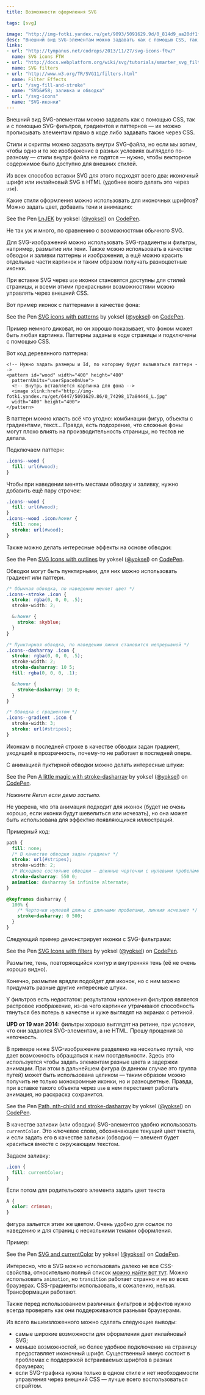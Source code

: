 ```yaml
---
title: Возможности оформления SVG

tags: [svg]

image: "http://img-fotki.yandex.ru/get/9093/5091629.9d/0_814d9_aa20df1f_L.jpg"
desc: "Внешний вид SVG-элементам можно задавать как с помощью CSS, так и с помощью SVG-фильтров, градиентов и паттернов — их можно прописывать элементам прямо в коде либо задавать также через CSS. Стили и скрипты можно задавать внутри SVG-файла, но если мы хотим, чтобы одно и то же изображение в разных условиях выглядело по-разному — стили внутри файла не годятся — нужно, чтобы векторное содержимое было доступно для внешних стилей"
links:
- url: "http://tympanus.net/codrops/2013/11/27/svg-icons-ftw/"
  name: SVG icons FTW
- url: "http://docs.webplatform.org/wiki/svg/tutorials/smarter_svg_filters"
  name: SVG filters
- url: "http://www.w3.org/TR/SVG11/filters.html"
  name: Filter Effects
- url: "/svg-fill-and-stroke"
  name: "SVG&#58; заливка и обводка"
- url: "/svg-icons"
  name: "SVG-иконки"
---
```


Внешний вид SVG-элементам можно задавать как с помощью CSS, так и с помощью SVG-фильтров, градиентов и паттернов — их можно прописывать элементам прямо в коде либо задавать также через CSS.

Стили и скрипты можно задавать внутри SVG-файла, но если мы хотим, чтобы одно и то же изображение в разных условиях выглядело по-разному — стили внутри файла не годятся &mdash; нужно, чтобы векторное содержимое было доступно для внешних стилей.<!--more-->

Из всех способов вставки SVG для этого подходят всего два: иконочный шрифт или инлайновый SVG в HTML (удобнее всего делать это через <code>use</code>).

Какие стили оформления можно использовать для иконочных шрифтов?
Можно задать цвет, добавить тени и анимацию:

<p data-height="250" data-theme-id="4974" data-slug-hash="LnJEK" data-default-tab="result" class='codepen'>See the Pen <a href='http://codepen.io/yoksel/pen/LnJEK/'>LnJEK</a> by yoksel (<a href='http://codepen.io/yoksel'>@yoksel</a>) on <a href='http://codepen.io'>CodePen</a>.</p>
<script async src="//codepen.io/assets/embed/ei.js"></script>

Не так уж и много, по сравнению с возможностями обычного SVG.

Для SVG-изображений можно использовать SVG-градиенты и фильтры, например, размытие или тени. Также можно использовать в качестве обводки и заливки паттерны и изображения, а ещё можно красить отдельные части картинок и таким образом получать разноцветные иконки.

При вставке SVG через <code>use</code> иконки становятся доступны для стилей страницы, и всеми этими прекрасными возможностями можно управлять через внешний CSS.

Вот пример иконок с паттернами в качестве фона:

<p data-height="550" data-theme-id="4974" data-slug-hash="mfdIE" data-default-tab="result" class='codepen'>See the Pen <a href='http://codepen.io/yoksel/pen/mfdIE/'>SVG icons with patterns</a> by yoksel (<a href='http://codepen.io/yoksel'>@yoksel</a>) on <a href='http://codepen.io'>CodePen</a>.</p>
<script async src="//codepen.io/assets/embed/ei.js"></script>

Пример немного диковат, но он хорошо показывает, что фоном может быть любая картинка. Паттерны заданы в коде страницы и подключены с помощью CSS.

Вот код деревянного паттерна:

```markup
<!-- Нужно задать размеры и Id, по которому будет вызываться паттерн -->
<pattern id="wood" width="400" height="400"
  patternUnits="userSpaceOnUse">
  <!-- Внутрь вставляется картинка для фона -->
  <image xlink:href="http://img-fotki.yandex.ru/get/6447/5091629.86/0_74298_17a84446_L.jpg"
  width="400" height="400">
</pattern>
```

В паттерн можно класть всё что угодно: комбинации фигур, объекты с градиентами, текст... Правда, есть подозрение, что сложные фоны могут плохо влиять на производительность страницы, но тестов не делала.

Подключаем паттерн:

```css
.icons--wood {
  fill: url(#wood);
}
```

Чтобы при наведении менять местами обводку и заливку, нужно добавить ещё пару строчек:

```css
.icons--wood {
  fill: url(#wood);
}
.icons--wood .icon:hover {
  fill: none;
  stroke: url(#wood);
}
```

Также можно делать интересные эффекты на основе обводки:

<p data-height="600" data-theme-id="4974" data-slug-hash="cmslA" data-default-tab="result" class='codepen'>See the Pen <a href='http://codepen.io/yoksel/pen/cmslA/'>SVG Icons with outlines</a> by yoksel (<a href='http://codepen.io/yoksel'>@yoksel</a>) on <a href='http://codepen.io'>CodePen</a>.</p>
<script async src="//codepen.io/assets/embed/ei.js"></script>

Обводки могут быть пунктирными, для них можно использовать градиент или паттерн.


```css
/* Обычная обводка, по наведению меняет цвет */
.icons--stroke .icon {
  stroke: rgba(0, 0, 0, .5);
  stroke-width: 2;

  &:hover {
    stroke: skyblue;
  }
}

/* Пунктирная обводка, по наведению линия становится непрерывной */
.icons--dasharray .icon {
  stroke: rgba(0, 0, 0, .5);
  stroke-width: 2;
  stroke-dasharray: 10 5;
  fill: rgba(0, 0, 0, .1);

  &:hover {
    stroke-dasharray: 10 0;
  }
}

/* Обводка с градиентом */
.icons--gradient .icon {
  stroke-width: 3;
  stroke: url(#stripes);
}
```

Иконкам в последней строке в качестве обводки задан градиент, уходящий в прозрачность, почему-то не работает в последней опере.

С анимацией пуктирной обводки можно делать интересные штуки:

<p data-height="320" data-theme-id="4974" data-slug-hash="blKmc" data-default-tab="result" class='codepen'>See the Pen <a href='http://codepen.io/yoksel/pen/blKmc/'>A little magic with stroke-dasharray</a> by yoksel (<a href='http://codepen.io/yoksel'>@yoksel</a>) on <a href='http://codepen.io'>CodePen</a>.</p>
<script async src="//codepen.io/assets/embed/ei.js"></script>

<i>Нажмите Rerun если демо застыло.</i>

Не уверена, что эта анимация подходит для иконок (будет не очень хорошо, если иконки будут шевелиться или исчезать), но она может быть использована для эффектно появляющихся иллюстраций.

Примерный код:

```css
path {
  fill: none;
  /* В качестве обводки задан градиент */
  stroke: url(#stripes);
  stroke-width: 2;
  /* Исходное состояние обводки — длинные черточки с нулевыми пробелами */
  stroke-dasharray: 550 0;
  animation: dasharray 5s infinite alternate;
}

@keyframes dasharray {
  100% {
  	/* Черточки нулевой длины с длинными пробелами, линиия исчезнет */
    stroke-dasharray: 0 500;
  }
}
```

Следующий пример демонстрирует иконки с SVG-фильтрами:

<p data-height="550" data-theme-id="4974" data-slug-hash="kszeJ" data-default-tab="result" class='codepen'>See the Pen <a href='http://codepen.io/yoksel/pen/kszeJ/'>SVG Icons with filters</a> by yoksel (<a href='http://codepen.io/yoksel'>@yoksel</a>) on <a href='http://codepen.io'>CodePen</a>.</p>
<script async src="//codepen.io/assets/embed/ei.js"></script>

Размытие, тень, повторяющийся контур и внутренняя тень (её не очень хорошо видно).

Конечно, размытие врядли подойдет для иконок, но с ним можно придумать разные другие интересные штуки.

У фильтров есть недостаток: результатом наложения фильтров является растровое изображение, из-за чего картинки утрачивают способность тянуться без потерь в качестве и хуже выглядят на экранах с ретиной.

<b>UPD от 19 мая 2014:</b> фильтры хорошо выглядят на ретине, при условии, что они задаются SVG-элементам, а не HTML. Прошу прощения за неточность.

В примере ниже SVG-изображение разделено на несколько путей, что дает возможность обращаться к ним поотдельности. Здесь это используется чтобы задать элементам разные цвета и задержки анимации. При этом в дальнейшем фигура (в данном случае это группа путей) может быть использована целиком — таким образом можно получить не только монохромные иконки, но и разноцветные. Правда, при вставке такого объекта через <code>use</code> в нем перестанет работать анимация, но раскраска сохранится.

<p data-height="400" data-theme-id="4974" data-slug-hash="DixKv" data-default-tab="result" class='codepen'>See the Pen <a href='http://codepen.io/yoksel/pen/DixKv/'>Path, nth-child and stroke-dasharray</a> by yoksel (<a href='http://codepen.io/yoksel'>@yoksel</a>) on <a href='http://codepen.io'>CodePen</a>.</p>
<script async src="//codepen.io/assets/embed/ei.js"></script>

В качестве заливки (или обводки) SVG-элементов удобно использовать <code>сurrentColor</code>. Это ключевое слово, обозначающее текущий цвет текста, и если задать его в качестве заливки (обводки) — элемент будет краситься вместе с окружающим текстом.

Задаем заливку:


```css
.icon {
  fill: currentColor;
}
```

Если потом для родительского элемента задать цвет текста


```css
A {
  color: crimson;
}
```

 фигура зальется этим же цветом. Очень удобно для ссылок по наведению и для страниц с несколькими темами оформления.

Пример:

<p data-height="500" data-theme-id="4974" data-slug-hash="xiLen" data-default-tab="result" class='codepen'>See the Pen <a href='http://codepen.io/yoksel/pen/xiLen/'>SVG and currentColor</a> by yoksel (<a href='http://codepen.io/yoksel'>@yoksel</a>) on <a href='http://codepen.io'>CodePen</a>.</p>
<script async src="//codepen.io/assets/embed/ei.js"></script>

Интересно, что в SVG можно использовать далеко не все CSS-свойства, относительно полный список <a href="http://www.w3.org/TR/SVG11/styling.html#SVGStylingProperties">можно найти вот тут</a>.
Можно использовать <code>animation</code>, но <code>transition</code> работает странно и не во всех браузерах. CSS-градиенты использовать, к сожалению, нельзя. Трансформации работают.

Также перед использованием различных фильтров и эффектов нужно всегда проверять как они поддерживаются разными браузерами.

Из всего вышеизложенного можно сделать следующие выводы:

- самые широкие возможности для оформления дает инлайновый SVG;
- меньше возможностей, но более удобное подключение на страницу предоставляет иконочный шрифт. Существенный минус состоит в проблемах с поддержкой встраиваемых шрифтов в разных браузерах;
- если SVG-графика нужна только в одном стиле и нет необходимости управления через внешний CSS — лучше всего воспользоваться спрайтом.
